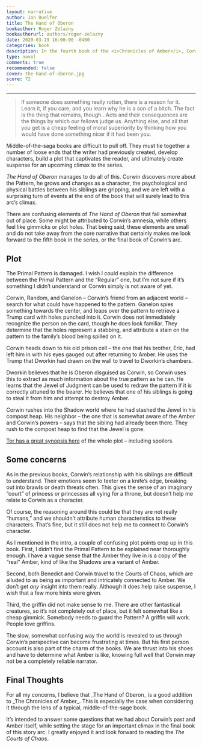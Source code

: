 ```yaml
---
layout: narrative
author: Jon Duelfer
title: The Hand of Oberon
bookauthor: Roger Zelazny
bookauthorurl: authors/roger-zelazny
date: 2020-03-19 16:00:00 -0400
categories: book
description: In the fourth book of the <i>Chronicles of Amber</i>, Corwin looks to thwart his sibling’s plots to redraw the Pattern and remake Amber in his or her own image.
type: novel
comments: true
recommended: false
cover: the-hand-of-oberon.jpg
score: 72
---
```

<hr/>

> If someone does something really rotten, there is a reason for it. Learn it, if you care, and you learn why he is a son of a bitch. The fact is the thing that remains, though...Acts and their consequences are the things by which our fellows judge us. Anything else, and all that you get is a cheap feeling of moral superiority by thinking how you would have done something nicer if it had been you.

Middle-of-the-saga books are difficult to pull off. They must tie together a number of loose ends that the writer had previously created, develop characters, build a plot that captivates the reader, and ultimately create suspense for an upcoming climax to the series.

_The Hand of Oberon_ manages to do all of this. Corwin discovers more about the Pattern, he grows and changes as a character, the psychological and physical battles between his siblings are gripping, and we are left with a surprising turn of events at the end of the book that will surely lead to this arc’s climax.

There are confusing elements of _The Hand of Oberon_ that fall somewhat out of place. Some might be attributed to Corwin’s amnesia, while others feel like gimmicks or plot holes. That being said, these elements are small and do not take away from the core narrative that certainly makes me look forward to the fifth book in the series, or the final book of Corwin’s arc.

<h2><strong>Plot</strong></h2>
The Primal Pattern is damaged. I wish I could explain the difference between the Primal Pattern and the “Regular” one, but I’m not sure if it’s something I didn’t understand or Corwin simply is not aware of yet.

Corwin, Random, and Ganelon – Corwin’s friend from an adjacent world – search for what could have happened to the pattern. Ganelon spies something towards the center, and leaps over the pattern to retrieve a Trump card with holes punched into it. Corwin does not immediately recognize the person on the card, though he does look familiar. They determine that the holes represent a stabbing, and attribute a stain on the pattern to the family’s blood being spilled on it.

Corwin heads down to his old prison cell – the one that his brother, Eric, had left him in with his eyes gauged out after returning to Amber. He uses the Trump that Dworkin had drawn on the wall to travel to Dworkin’s chambers.

Dworkin believes that he is Oberon disguised as Corwin, so Corwin uses this to extract as much information about the true pattern as he can. He learns that the Jewel of Judgment can be used to redraw the pattern if it is correctly attuned to the bearer. He believes that one of his siblings is going to steal it from him and attempt to destroy Amber.

Corwin rushes into the Shadow world where he had stashed the Jewel in his compost heap. His neighbor – the one that is somewhat aware of the Amber and Corwin’s powers – says that the sibling had already been there. They rush to the compost heap to find that the Jewel is gone.

[Tor has a great synopsis here](https://www.tor.com/2013/08/22/the-chronicles-of-amber-reread-the-hand-of-oberon/) of the whole plot – including spoilers.

<h2><strong>Some concerns</strong></h2>
As in the previous books, Corwin’s relationship with his siblings are difficult to understand. Their emotions seem to teeter on a knife’s edge, breaking out into brawls or death threats often. This gives the sense of an imaginary “court” of princess or princesses all vying for a throne, but doesn’t help me relate to Corwin as a character.

Of course, the reasoning around this could be that they are not really “humans,” and we shouldn’t attribute human characteristics to these characters. That’s fine, but it still does not help me to connect to Corwin’s character.

As I mentioned in the intro, a couple of confusing plot points crop up in this book. First, I didn’t find the Primal Pattern to be explained near thoroughly enough. I have a vague sense that the Amber they live in is a copy of the “real” Amber, kind of like the Shadows are a variant of Amber.

Second, both Benedict and Corwin travel to the Courts of Chaos, which are alluded to as being as important and intricately connected to Amber. We don’t get _any_ insight into them really. Although it does help raise suspense, I wish that a few more hints were given.

Third, the griffin did not make sense to me. There are other fantastical creatures, so it’s not completely out of place, but it felt somewhat like a cheap gimmick. Somebody needs to guard the Pattern? A griffin will work. People love griffins.

The slow, somewhat confusing way the world is revealed to us through Corwin’s perspective can become frustrating at times. But his first person account is also part of the charm of the books. We are thrust into his shoes and have to determine what Amber is like, knowing full well that Corwin may not be a completely reliable narrator.

<h2><strong>Final Thoughts</strong></h2>
For all my concerns, I believe that _The Hand of Oberon_ is a good addition to _The Chronicles of Amber_. This is especially the case when considering it through the lens of a typical, middle-of-the-sage book.

It’s intended to answer some questions that we had about Corwin’s past and Amber itself, while setting the stage for an important climax in the final book of this story arc. I greatly enjoyed it and look forward to reading the _The Courts of Chaos_.